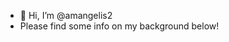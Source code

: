 - 👋 Hi, I’m @amangelis2
- Please find some info on my background below!

<!---
🔬 Experienced Senior Data Scientist & Medical Statistician 🔬

As an accomplished Senior Data Scientist, I have a strong track record of delivering impactful healthcare-related data science projects through project design, statistical analysis, and strategic decision-making. Throughout my career, I have been dedicated to leveraging data-driven insights to identify risks, stratify patients in chronic disease datasets, and develop precision medicine approaches.

📈 Statistical Modeling & Analysis 📈

My expertise lies in utilizing a wide range of statistical modeling techniques, including regression, survival, and longitudinal models, to extract meaningful insights from complex healthcare datasets. I am skilled in Python and R programming, proficiently handling data, cleaning, and imputation to ensure robust and accurate analysis.

💡 Innovator in Research & Development 💡

I have led my own research projects focusing on longitudinal analytics, latent class modeling, and risk stratification of large epidemiological healthcare datasets. My contributions to high-impact peer-reviewed journals reflect my dedication to advancing scientific knowledge.

👨‍🏫 Mentor & Collaborator 👩‍🏫

Having successfully supervised master students and taught statistical methods and R programming to medical students and clinical audiences, I am passionate about nurturing talent and sharing knowledge. Additionally, I excel in cross-functional collaboration, leading academic engagements and R&D initiatives for joint projects and securing external funding.

🏥 Healthcare Risk Prediction & Prevention 🏥

Within the NHS, I spearheaded a groundbreaking project aimed at developing risk engines for predicting and preventing disease progression among a cohort of 27,000 diabetes patients. By employing various predictive models, including machine learning classification methods, I successfully improved patient outcomes.

🌐 Multidisciplinary Background & Hybrid Mentality 🌐

Combining my solid foundation in applied mathematics and physics with studies in biology and medicine, I bring a unique multidisciplinary perspective to problem-solving. My hybrid mentality effortlessly bridges the gap between real-world applications and academic research, empowering data-driven decision-making.


--->
